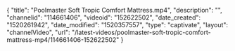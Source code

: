{
    "title": "Poolmaster Soft Tropic Comfort Mattress.mp4",
    "description": "",
    "channelid": "114661406",
    "videoid": "152622502",
    "date_created": "1520261942",
    "date_modified": "1520357557",
    "type": "captivate",
    "layout": "channelVideo",
    "url": "\/latest-videos\/poolmaster-soft-tropic-comfort-mattress-mp4\/114661406-152622502"
}